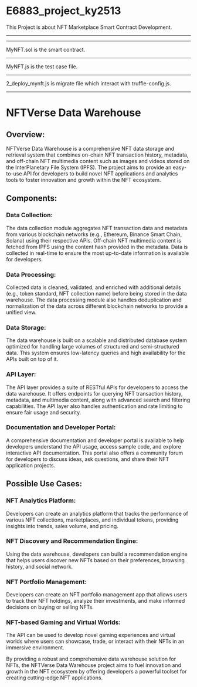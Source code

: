 # E6883_project_ky2513
This Project is about NFT Marketplace Smart Contract Development. 
****
****
MyNFT.sol is the smart contract. 
****
MyNFT.js is the test case file.
****
2_deploy_mynft.js is migrate file which interact with truffle-config.js.
****


# NFTVerse Data Warehouse

## Overview:
NFTVerse Data Warehouse is a comprehensive NFT data storage and retrieval system that combines on-chain NFT transaction history, metadata, and off-chain NFT multimedia content such as images and videos stored on the InterPlanetary File System (IPFS). The project aims to provide an easy-to-use API for developers to build novel NFT applications and analytics tools to foster innovation and growth within the NFT ecosystem.

## Components:

### Data Collection:
The data collection module aggregates NFT transaction data and metadata from various blockchain networks (e.g., Ethereum, Binance Smart Chain, Solana) using their respective APIs. Off-chain NFT multimedia content is fetched from IPFS using the content hash provided in the metadata. Data is collected in real-time to ensure the most up-to-date information is available for developers.

### Data Processing:
Collected data is cleaned, validated, and enriched with additional details (e.g., token standard, NFT collection name) before being stored in the data warehouse. The data processing module also handles deduplication and normalization of the data across different blockchain networks to provide a unified view.

### Data Storage:
The data warehouse is built on a scalable and distributed database system optimized for handling large volumes of structured and semi-structured data. This system ensures low-latency queries and high availability for the APIs built on top of it.

### API Layer:
The API layer provides a suite of RESTful APIs for developers to access the data warehouse. It offers endpoints for querying NFT transaction history, metadata, and multimedia content, along with advanced search and filtering capabilities. The API layer also handles authentication and rate limiting to ensure fair usage and security.

### Documentation and Developer Portal:
A comprehensive documentation and developer portal is available to help developers understand the API usage, access sample code, and explore interactive API documentation. This portal also offers a community forum for developers to discuss ideas, ask questions, and share their NFT application projects.

## Possible Use Cases:

### NFT Analytics Platform:
Developers can create an analytics platform that tracks the performance of various NFT collections, marketplaces, and individual tokens, providing insights into trends, sales volume, and pricing.

### NFT Discovery and Recommendation Engine:
Using the data warehouse, developers can build a recommendation engine that helps users discover new NFTs based on their preferences, browsing history, and social network.

### NFT Portfolio Management:
Developers can create an NFT portfolio management app that allows users to track their NFT holdings, analyze their investments, and make informed decisions on buying or selling NFTs.

### NFT-based Gaming and Virtual Worlds:
The API can be used to develop novel gaming experiences and virtual worlds where users can showcase, trade, or interact with their NFTs in an immersive environment.

By providing a robust and comprehensive data warehouse solution for NFTs, the NFTVerse Data Warehouse project aims to fuel innovation and growth in the NFT ecosystem by offering developers a powerful toolset for creating cutting-edge NFT applications.
